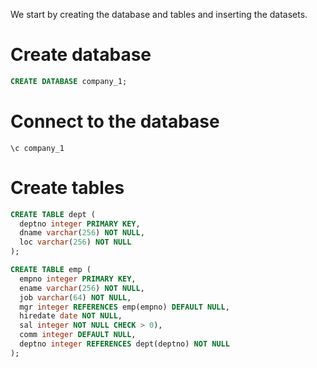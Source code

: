 We start by creating the database and tables and inserting the datasets.

# Create database
```sql
CREATE DATABASE company_1;
```

# Connect to the database
```
\c company_1
```

# Create tables
```sql
CREATE TABLE dept (
  deptno integer PRIMARY KEY,
  dname varchar(256) NOT NULL,
  loc varchar(256) NOT NULL
);

CREATE TABLE emp (
  empno integer PRIMARY KEY,
  ename varchar(256) NOT NULL,
  job varchar(64) NOT NULL,
  mgr integer REFERENCES emp(empno) DEFAULT NULL,
  hiredate date NOT NULL,
  sal integer NOT NULL CHECK > 0),
  comm integer DEFAULT NULL,
  deptno integer REFERENCES dept(deptno) NOT NULL
);
```

